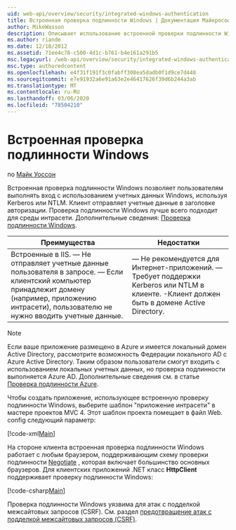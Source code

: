 ```yaml
---
uid: web-api/overview/security/integrated-windows-authentication
title: Встроенная проверка подлинности Windows | Документация Майкрософт
author: MikeWasson
description: Описывает использование встроенной проверки подлинности Windows в веб-API ASP.NET.
ms.author: riande
ms.date: 12/18/2012
ms.assetid: 71ee4c78-c500-4d1c-b761-b4e161a291b5
msc.legacyurl: /web-api/overview/security/integrated-windows-authentication
msc.type: authoredcontent
ms.openlocfilehash: e4f31f191f3c0fabff308ea5dadb0f1d9ce7d448
ms.sourcegitcommit: e7e91932a6e91a63e2e46417626f39d6b244a3ab
ms.translationtype: MT
ms.contentlocale: ru-RU
ms.lasthandoff: 03/06/2020
ms.locfileid: "78504210"
---
```

# <a name="integrated-windows-authentication"></a>Встроенная проверка подлинности Windows

по [Майк Уоссон](https://github.com/MikeWasson)

Встроенная проверка подлинности Windows позволяет пользователям выполнять вход с использованием учетных данных Windows, используя Kerberos или NTLM. Клиент отправляет учетные данные в заголовке авторизации. Проверка подлинности Windows лучше всего подходит для среды интрасети. Дополнительные сведения: [Проверка подлинности Windows](https://www.iis.net/configreference/system.webserver/security/authentication/windowsauthentication).

| Преимущества | Недостатки |
| --- | --- |
| Встроенные в IIS. — Не отправляет учетные данные пользователя в запросе. — Если клиентский компьютер принадлежит домену (например, приложению интрасети), пользователю не нужно вводить учетные данные. | — Не рекомендуется для Интернет-приложений. — Требует поддержки Kerberos или NTLM в клиенте. -Клиент должен быть в домене Active Directory. |

> [!NOTE]
> Если ваше приложение размещено в Azure и имеется локальный домен Active Directory, рассмотрите возможность Федерации локального AD с Azure Active Directory. Таким образом пользователи смогут входить с использованием локальных учетных данных, но проверка подлинности выполняется Azure AD. Дополнительные сведения см. в статье [Проверка подлинности Azure](../../../visual-studio/overview/2012/windows-azure-authentication.md).

Чтобы создать приложение, использующее встроенную проверку подлинности Windows, выберите шаблон "приложение интрасети" в мастере проектов MVC 4. Этот шаблон проекта помещает в файл Web. config следующий параметр:

[!code-xml[Main](integrated-windows-authentication/samples/sample1.xml)]

На стороне клиента встроенная проверка подлинности Windows работает с любым браузером, поддерживающим схему проверки подлинности [Negotiate](http://www.ietf.org/rfc/rfc4559.txt) , которая включает большинство основных браузеров. Для клиентских приложений .NET класс **HttpClient** поддерживает проверку подлинности Windows:

[!code-csharp[Main](integrated-windows-authentication/samples/sample2.cs)]

Проверка подлинности Windows уязвима для атак с подделкой межсайтовых запросов (CSRF). См. раздел [предотвращение атак с подделкой межсайтовых запросов (CSRF)](preventing-cross-site-request-forgery-csrf-attacks.md).
